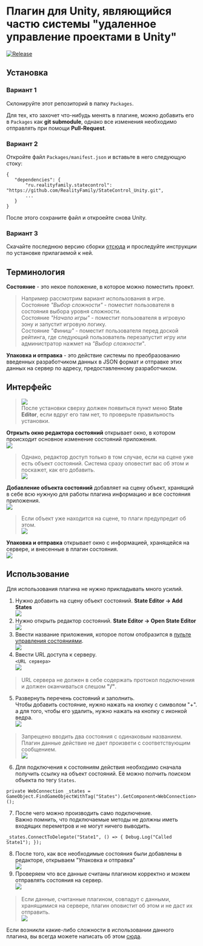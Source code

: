 # Плагин для Unity, являющийся частю системы "удаленное управление проектами в Unity"

[![Release](https://img.shields.io/badge/Release-v0.1.0-informational.svg?style=flat)](https://github.com/RealityFamily/StateControll_MobileAndroid/releases/tag/0.1.0)

## Установка

 ### Вариант 1

 Склонируйте этот репозиторий в папку `Packages`. 

 Для тех, кто захочет что-нибудь менять в плагине, можно добавить его в `Packages` как **git submodule**, однако все изменения необходимо отправлять при помощи **Pull-Request**.
 
 ### Вариант 2
 
 Откройте файл `Packages/manifest.json` и вставьте в него следующую стоку:
 ```
 {
    "dependencies": {
        "ru.realityfamily.statecontrol": "https://github.com/RealityFamily/StateControl_Unity.git",
        ...
    }
 }
 ```
 После этого сохраните файл и откроейте снова Unity.
 
 ### Вариант 3
 
 Скачайте последнюю версию сборки [отсюда](https://github.com/RealityFamily/StateControl_Unity/releases) и проследуйте инструкции по установке прилагаемой к ней.

## Терминология
 **Состояние** - это некое положение, в которое можно поместить проект. 
 
 > Например рассмотрим вариант использования в игре. <br/>Состояние *"Выбор сложности"* - поместит пользователя в состояния выбора уровня сложности. <br/> Cостояние *"Начало игры"* - поместит пользователя в игровую зону и запустит игровую логику.<br/> Cостояние *"Финиш"* - поместит пользователя перед доской рейтинга, где следующий пользователь перезапустит игру или администратор нажмет на *"Выбор сложности"*.

 **Упаковка и отправка** - это действие системы по преобразованию введенных разработчиком данных в JSON формат и отправке этих данных на сервер по адресу, предоставленному разработчиком.

## Интерфейс
 
 > ![](StateControl/Docs/1.png) <br/>После установки сверху должен появиться пункт меню **State Editor**, если вдруг его там нет, то проверьте правильность установки.

 **Отркыть окно редактора состояний** открывает окно, в котором происходит основное изменение состояний приложения.<br/> ![](StateControl/Docs/2.png)
 
 >Однако, редактор доступ только в том случае, если на сцене уже есть объект состояний. Система сразу оповестит вас об этом и поскажет, как его добавить.<br/> ![](StateControl/Docs/2.1.png) 

 **Добавление объекта состояний** добавляет на сцену объект, хранящий в себе всю нужную для работы плагина информацию и все состояния приложения.<br/>![](StateControl/Docs/3.png)

 >Если объект уже находится на сцене, то плаги предупредит об этом.<br/>![](StateControl/Docs/3.1.png)

 **Упаковка и отправка** открывает окно с информацией, хранящейся на сервере, и внесенные в плагин состояния. <br/> ![](StateControl/Docs/4.png) 

## Использование
 Для использования плагина не нужно прикладывать много усилий.

 1. Нужно добавить на сцену объект состояний. **State Editor -> Add States**<br/> ![](StateControl/Docs/3.png)
 2. Нужно открыть редактор состояний. **State Editor -> Open State Editor**<br/> ![](StateControl/Docs/2.png)
 3. Ввести название приложения, которое потом отобразится в [пульте управления состояниями](https://github.com/RealityFamily/StateControll_MobileAndroid).<br/> ![](StateControl/Docs/5.png)
 4. Ввести URL доступа к серверу.<br/> `<URL сервера>`<br/>![](StateControl/Docs/6.png) 
 >URL сервера не должен в себе содержать протокол подключения и должен оканчиваться слешом **"/"**.
 5. Развернуть перечень состояний и заполнить.<br/> Чтобы добавить состояние, нужно нажать на кнопку с символом "+". а для того, чтобы его удалить, нужно нажать на кнопку с иконкой ведра.<br/> ![](StateControl/Docs/7.png)
 > Запрещено вводить два состояния с одинаковым названием. Плагин данные действие не дает произвети с соответствующим сообщением.<br/>![](StateControl/Docs/7.1.png)
 6. Для подключения к состояниям действия необходимо сначала получить ссылку на объект состояний. Её можно полчить поиском объекта по тегу `States`.<br/> 
 ```
 private WebConnection _states = GameObject.FindGameObjectWithTag("States").GetComponent<WebConnection>();
 ```
 7. После чего можно производить само подключение. <br/>
 Важно помнить, что подключаемые методы не должны иметь входящих переметров и не могут ничего выводить.
 ```
 _states.ConnectToDelegate("State1", () => { Debug.Log("Called State1"); });
 ```
 8. После того, как все необходимые состояния были добавлены в редакторе, открываем "Упаковка и отправка"<br/>
 ![](StateControl/Docs/4.png)
 9. Проверяем что все данные считаны плагином корректно и можем отправлять состояния на сервер.<br/>
 ![](StateControl/Docs/8.png) 
 > Если данные, считанные плагином, совпадут с данными, хранящимися на сервере, плагин оповистит об этом и не даст их отправить.<br/>
 ![](StateControl/Docs/8.1.png)


Если возникли какие-либо сложности в использовании данного плагина, вы всегда можете написать об этом [сюда](https://github.com/RealityFamily/StateControl_Unity/issues).
